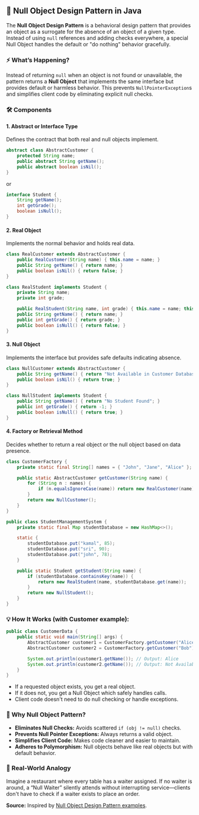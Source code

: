 ## 🛑 Null Object Design Pattern in Java

The **Null Object Design Pattern** is a behavioral design pattern that provides an object as a surrogate for the absence of an object of a given type. Instead of using `null` references and adding checks everywhere, a special Null Object handles the default or "do nothing" behavior gracefully.

### ⚡ What’s Happening?

Instead of returning `null` when an object is not found or unavailable, the pattern returns a **Null Object** that implements the same interface but provides default or harmless behavior. This prevents `NullPointerException`s and simplifies client code by eliminating explicit null checks.

### 🛠️ Components

#### 1. Abstract or Interface Type

Defines the contract that both real and null objects implement.

```java
abstract class AbstractCustomer {
    protected String name;
    public abstract String getName();
    public abstract boolean isNil();
}
```

or

```java
interface Student {
    String getName();
    int getGrade();
    boolean isNull();
}
```

#### 2. Real Object

Implements the normal behavior and holds real data.

```java
class RealCustomer extends AbstractCustomer {
    public RealCustomer(String name) { this.name = name; }
    public String getName() { return name; }
    public boolean isNil() { return false; }
}
```

```java
class RealStudent implements Student {
    private String name;
    private int grade;

    public RealStudent(String name, int grade) { this.name = name; this.grade = grade; }
    public String getName() { return name; }
    public int getGrade() { return grade; }
    public boolean isNull() { return false; }
}
```

#### 3. Null Object

Implements the interface but provides safe defaults indicating absence.

```java
class NullCustomer extends AbstractCustomer {
    public String getName() { return "Not Available in Customer Database"; }
    public boolean isNil() { return true; }
}
```

```java
class NullStudent implements Student {
    public String getName() { return "No Student Found"; }
    public int getGrade() { return -1; }
    public boolean isNull() { return true; }
}
```

#### 4. Factory or Retrieval Method

Decides whether to return a real object or the null object based on data presence.

```java
class CustomerFactory {
    private static final String[] names = { "John", "Jane", "Alice" };

    public static AbstractCustomer getCustomer(String name) {
        for (String n : names) {
            if (n.equalsIgnoreCase(name)) return new RealCustomer(name);
        }
        return new NullCustomer();
    }
}
```

```java
public class StudentManagementSystem {
    private static final Map studentDatabase = new HashMap<>();

    static {
        studentDatabase.put("kamal", 85);
        studentDatabase.put("sri", 90);
        studentDatabase.put("john", 78);
    }

    public static Student getStudent(String name) {
        if (studentDatabase.containsKey(name)) {
            return new RealStudent(name, studentDatabase.get(name));
        }
        return new NullStudent();
    }
}
```

### 💡 How It Works (with Customer example):

```java
public class CustomerData {
    public static void main(String[] args) {
        AbstractCustomer customer1 = CustomerFactory.getCustomer("Alice");
        AbstractCustomer customer2 = CustomerFactory.getCustomer("Bob");

        System.out.println(customer1.getName()); // Output: Alice
        System.out.println(customer2.getName()); // Output: Not Available in Customer Database
    }
}
```

- If a requested object exists, you get a real object.
- If it does not, you get a Null Object which safely handles calls.
- Client code doesn't need to do null checking or handle exceptions.

### 🌟 Why Null Object Pattern?

- **Eliminates Null Checks:** Avoids scattered `if (obj != null)` checks.
- **Prevents Null Pointer Exceptions:** Always returns a valid object.
- **Simplifies Client Code:** Makes code cleaner and easier to maintain.
- **Adheres to Polymorphism:** Null objects behave like real objects but with default behavior.

### 🚗 Real-World Analogy

Imagine a restaurant where every table has a waiter assigned. If no waiter is around, a “Null Waiter” silently attends without interrupting service—clients don't have to check if a waiter exists to place an order.

**Source:** Inspired by [Null Object Design Pattern examples](https://github.com/jamalveve/LLD_HLD/tree/main/src/NullObjectDesignPattern).
